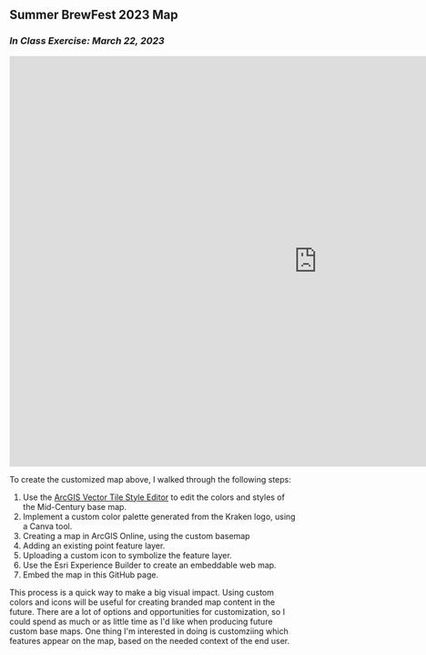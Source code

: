 ## Summer BrewFest 2023 Map
### *In Class Exercise: March 22, 2023*

<iframe width="1080" height="720" frameborder="0" allowfullscreen src="https://arcg.is/0enyGH"></iframe>

To create the customized map above, I walked through the following steps:
1. Use the [ArcGIS Vector Tile Style Editor](https://www.arcgis.com/apps/vtseditor/en/#/styles) to edit the colors and styles of the Mid-Century base map. 
2. Implement a custom color palette generated from the Kraken logo, using a Canva tool.
3. Creating a map in ArcGIS Online, using the custom basemap
4. Adding an existing point feature layer.
5. Uploading a custom icon to symbolize the feature layer.
6. Use the Esri Experience Builder to create an embeddable web map.
7. Embed the map in this GitHub page. 

This process is a quick way to make a big visual impact. Using custom colors and icons will be useful for creating branded map content in the future. There are a lot of options and opportunities for customization, so I could spend as much or as little time as I'd like when producing future custom base maps. One thing I'm interested in doing is customziing which features appear on the map, based on the needed context of the end user. 
